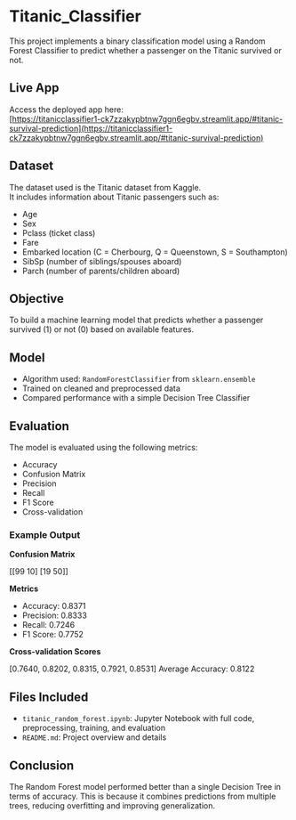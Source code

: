 # Titanic_Classifier

This project implements a binary classification model using a Random Forest Classifier to predict whether a passenger on the Titanic survived or not.

## Live App

Access the deployed app here:  
[https://titanicclassifier1-ck7zzakypbtnw7ggn6egbv.streamlit.app/#titanic-survival-prediction](https://titanicclassifier1-ck7zzakypbtnw7ggn6egbv.streamlit.app/#titanic-survival-prediction)

## Dataset

The dataset used is the Titanic dataset from Kaggle.  
It includes information about Titanic passengers such as:

- Age  
- Sex  
- Pclass (ticket class)  
- Fare  
- Embarked location (C = Cherbourg, Q = Queenstown, S = Southampton)  
- SibSp (number of siblings/spouses aboard)  
- Parch (number of parents/children aboard)

## Objective

To build a machine learning model that predicts whether a passenger survived (1) or not (0) based on available features.

## Model

- Algorithm used: `RandomForestClassifier` from `sklearn.ensemble`  
- Trained on cleaned and preprocessed data  
- Compared performance with a simple Decision Tree Classifier

## Evaluation

The model is evaluated using the following metrics:

- Accuracy  
- Confusion Matrix  
- Precision  
- Recall  
- F1 Score  
- Cross-validation

### Example Output

**Confusion Matrix**

[[99 10]
[19 50]]

**Metrics**

- Accuracy: 0.8371  
- Precision: 0.8333  
- Recall: 0.7246  
- F1 Score: 0.7752  

**Cross-validation Scores**

[0.7640, 0.8202, 0.8315, 0.7921, 0.8531] 
Average Accuracy: 0.8122

## Files Included

- `titanic_random_forest.ipynb`: Jupyter Notebook with full code, preprocessing, training, and evaluation  
- `README.md`: Project overview and details

## Conclusion

The Random Forest model performed better than a single Decision Tree in terms of accuracy. This is because it combines predictions from multiple trees, reducing overfitting and improving generalization.

